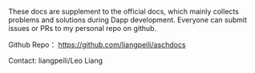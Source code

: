 These docs are supplement to the official docs, which mainly collects problems and solutions during Dapp development. Everyone can submit issues or PRs to my personal repo on github. 

Github Repo： https://github.com/liangpeili/aschdocs

Contact: liangpeili/Leo Liang
